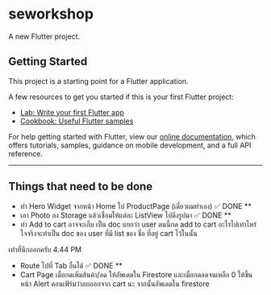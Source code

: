 # seworkshop

A new Flutter project.

## Getting Started

This project is a starting point for a Flutter application.

A few resources to get you started if this is your first Flutter project:

- [Lab: Write your first Flutter app](https://flutter.dev/docs/get-started/codelab)
- [Cookbook: Useful Flutter samples](https://flutter.dev/docs/cookbook)

For help getting started with Flutter, view our
[online documentation](https://flutter.dev/docs), which offers tutorials,
samples, guidance on mobile development, and a full API reference.

---

## Things that need to be done

- ทำ Hero Widget จากหน้า Home ไป ProductPage (เดี๋ยวผมทำเอง) ✅ DONE \*\*
- เอา Photo ลง Storage แล้วเชื่อมให้แต่ละ ListView ไปดึงรูปมา ✅ DONE \*\*
- ทำ Add to cart อาจจะเก็บ เป็น doc แยกว่า user ตนนี้กด add to cart อะไรไปเท่าไหร่ ใจจริงจะทำเป็น doc ของ user ที่มี list ของ ชื่อ ที่อยู่ cart ไว้ในนั้น

เท่าที่นึกออกครับ 4.44 PM

- Route ไปที่ Tab อื่นได้ ✅ DONE \*\*
- Cart Page เมื่อกดเพิ่มสินค้า/ลด ให้อัพเดตใน Firestore และเมื่อกดลดจนเหลือ 0 ให้ขึ้นหน้า Alert คอนเฟิร์มว่าลบออกจาก cart นะ จากนั้นอัพเดตใน firestore

